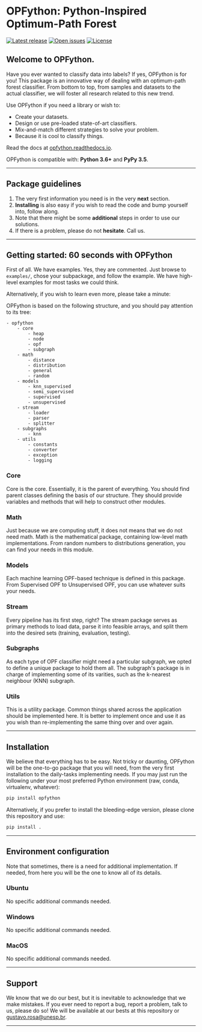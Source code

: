 # OPFython: Python-Inspired Optimum-Path Forest

[![Latest release](https://img.shields.io/github/release/gugarosa/opfython.svg)](https://github.com/gugarosa/opfython/releases)
[![Open issues](https://img.shields.io/github/issues/gugarosa/opfython.svg)](https://github.com/gugarosa/opfython/issues)
[![License](https://img.shields.io/github/license/gugarosa/opfython.svg)](https://github.com/gugarosa/opfython/blob/master/LICENSE)

## Welcome to OPFython.

Have you ever wanted to classify data into labels? If yes, OPFython is for you! This package is an innovative way of dealing with an optimum-path forest classifier. From bottom to top, from samples and datasets to the actual classifier, we will foster all research related to this new trend.

Use OPFython if you need a library or wish to:
* Create your datasets.
* Design or use pre-loaded state-of-art classifiers.
* Mix-and-match different strategies to solve your problem.
* Because it is cool to classify things.

Read the docs at [opfython.readthedocs.io](https://opfython.readthedocs.io).

OPFython is compatible with: **Python 3.6+** and **PyPy 3.5**.

---

## Package guidelines

1. The very first information you need is in the very **next** section.
2. **Installing** is also easy if you wish to read the code and bump yourself into, follow along.
3. Note that there might be some **additional** steps in order to use our solutions.
4. If there is a problem, please do not **hesitate**. Call us.

---

## Getting started: 60 seconds with OPFython

First of all. We have examples. Yes, they are commented. Just browse to `examples/`, chose your subpackage, and follow the example. We have high-level examples for most tasks we could think.

Alternatively, if you wish to learn even more, please take a minute:

OPFython is based on the following structure, and you should pay attention to its tree:

```
- opfython
    - core
        - heap
        - node
        - opf
        - subgraph
    - math
        - distance
        - distribution
        - general
        - random
    - models
        - knn_supervised
        - semi_supervised
        - supervised
        - unsupervised
    - stream
        - loader
        - parser
        - splitter
    - subgraphs
        - knn
    - utils
        - constants
        - converter
        - exception
        - logging
```

### Core

Core is the core. Essentially, it is the parent of everything. You should find parent classes defining the basis of our structure. They should provide variables and methods that will help to construct other modules.

### Math

Just because we are computing stuff, it does not means that we do not need math. Math is the mathematical package, containing low-level math implementations. From random numbers to distributions generation, you can find your needs in this module.

### Models

Each machine learning OPF-based technique is defined in this package. From Supervised OPF to Unsupervised OPF, you can use whatever suits your needs.

### Stream

Every pipeline has its first step, right? The stream package serves as primary methods to load data, parse it into feasible arrays, and split them into the desired sets (training, evaluation, testing).

### Subgraphs

As each type of OPF classifier might need a particular subgraph, we opted to define a unique package to hold them all. The subgraph's package is in charge of implementing some of its varities, such as the k-nearest neighbour (KNN) subgraph.

### Utils

This is a utility package. Common things shared across the application should be implemented here. It is better to implement once and use it as you wish than re-implementing the same thing over and over again.

---

## Installation

We believe that everything has to be easy. Not tricky or daunting, OPFython will be the one-to-go package that you will need, from the very first installation to the daily-tasks implementing needs. If you may just run the following under your most preferred Python environment (raw, conda, virtualenv, whatever):

```Python
pip install opfython
```

Alternatively, if you prefer to install the bleeding-edge version, please clone this repository and use:

```Python
pip install .
```

---

## Environment configuration

Note that sometimes, there is a need for additional implementation. If needed, from here you will be the one to know all of its details.

### Ubuntu

No specific additional commands needed.

### Windows

No specific additional commands needed.

### MacOS

No specific additional commands needed.

---

## Support

We know that we do our best, but it is inevitable to acknowledge that we make mistakes. If you ever need to report a bug, report a problem, talk to us, please do so! We will be available at our bests at this repository or gustavo.rosa@unesp.br.

---
